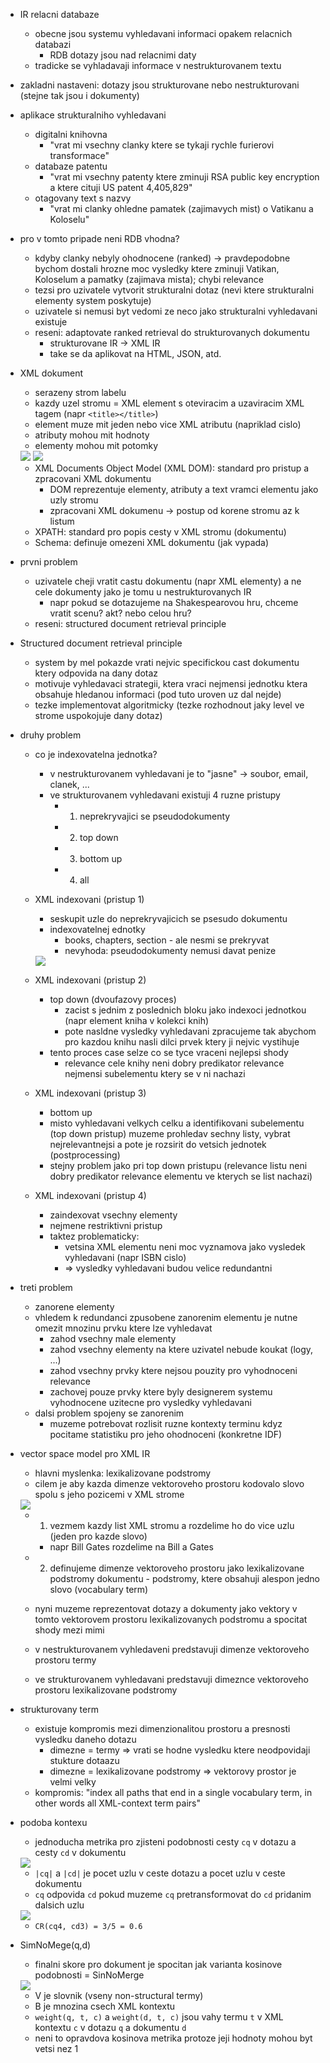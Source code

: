 - IR relacni databaze 
    - obecne jsou systemu vyhledavani informaci opakem relacnich databazi
        - RDB dotazy jsou nad relacnimi daty
    - tradicke se vyhladavaji informace v nestrukturovanem textu

- zakladni nastaveni: dotazy jsou strukturovane nebo nestrukturovani (stejne tak jsou i dokumenty)
- aplikace strukturalniho vyhledavani
    - digitalni knihovna
        - "vrat mi vsechny clanky ktere se tykaji rychle furierovi transformace"
    - databaze patentu
        - "vrat mi vsechny patenty ktere zminuji RSA public key encryption a ktere cituji US patent 4,405,829"
    - otagovany text s nazvy
        - "vrat mi clanky ohledne pamatek (zajimavych mist) o Vatikanu a Koloselu"

- pro v tomto pripade neni RDB vhodna?
    - kdyby clanky nebyly ohodnocene (ranked) -> pravdepodobne bychom dostali hrozne moc vysledky ktere zminuji Vatikan, Koloselum a pamatky (zajimava mista); chybi relevance
    - tezsi pro uzivatele vytvorit strukturalni dotaz (nevi ktere strukturalni elementy system poskytuje)
    - uzivatele si nemusi byt vedomi ze neco jako strukturalni vyhledavani existuje
    - reseni: adaptovate ranked retrieval do strukturovanych dokumentu
        - strukturovane IR -> XML IR
        - take se da aplikovat na HTML, JSON, atd.

- XML dokument
    - serazeny strom labelu
    - kazdy uzel stromu = XML element s oteviracim a uzaviracim XML tagem (napr `<title></title>`)
    - element muze mit jeden nebo vice XML atributu (napriklad cislo)
    - atributy mohou mit hodnoty
    - elementy mohou mit potomky

    <img src="../images/11/01.png">

    <img src="../images/11/02.png">

    - XML Documents Object Model (XML DOM): standard pro pristup a zpracovani XML dokumentu
        - DOM reprezentuje elementy, atributy a text vramci elementu jako uzly stromu
        - zpracovani XML dokumenu -> postup od korene stromu az k listum
    - XPATH: standard pro popis cesty v XML stromu (dokumentu)
    - Schema: definuje omezeni XML dokumentu (jak vypada)

- prvni problem
    - uzivatele cheji vratit castu dokumentu (napr XML elementy) a ne cele dokumenty jako je tomu u nestrukturovanych IR
        - napr pokud se dotazujeme na Shakespearovou hru, chceme vratit scenu? akt? nebo celou hru?
    - reseni: structured document retrieval principle

- Structured document retrieval principle
    - system by mel pokazde vrati nejvic specifickou cast dokumentu ktery odpovida na dany dotaz
    - motivuje vyhledavaci strategii, ktera vraci nejmensi jednotku ktera obsahuje hledanou informaci (pod tuto uroven uz dal nejde)
    - tezke implementovat algoritmicky (tezke rozhodnout jaky level ve strome uspokojuje dany dotaz)

- druhy problem
    - co je indexovatelna jednotka?
        - v nestrukturovanem vyhledavani je to "jasne" -> soubor, email, clanek, ...
        - ve strukturovanem vyhledavani existuji 4 ruzne pristupy
            - 1) neprekryvajici se pseudodokumenty
            - 2) top down
            - 3) bottom up
            - 4) all

    - XML indexovani (pristup 1)
        - seskupit uzle do neprekryvajicich se psesudo dokumentu
        - indexovatelnej ednotky
            - books, chapters, section - ale nesmi se prekryvat
            - nevyhoda: pseudodokumenty nemusi davat penize

        <img src="../images/11/03.png">

    - XML indexovani (pristup 2)
        - top down (dvoufazovy proces)
            - zacist s jednim z poslednich bloku jako indexoci jednotkou (napr element kniha v kolekci knih)
            - pote nasldne vysledky vyhledavani zpracujeme tak abychom pro kazdou knihu nasli dilci prvek ktery ji nejvic vystihuje
        - tento proces case selze co se tyce vraceni nejlepsi shody
            - relevance cele knihy neni dobry predikator relevance nejmensi subelementu ktery se v ni nachazi

    - XML indexovani (pristup 3)
        - bottom up
        - misto vyhledavani velkych celku a identifikovani subelementu (top down pristup) muzeme prohledav sechny listy, vybrat nejrelevantnejsi a pote je rozsirit do vetsich jednotek (postprocessing)
        - stejny problem jako pri top down pristupu (relevance listu neni dobry predikator relevance elementu ve kterych se list nachazi)

    - XML indexovani (pristup 4)
        - zaindexovat vsechny elementy
        - nejmene restriktivni pristup
        - taktez problematicky:
            - vetsina XML elementu neni moc vyznamova jako vysledek vyhledavani (napr ISBN cislo)
            - => vysledky vyhledavani budou velice redundantni

- treti problem
    - zanorene elementy
    - vhledem k redundanci zpusobene zanorenim elementu je nutne omezit mnozinu prvku ktere lze vyhledavat
        - zahod vsechny male elementy
        - zahod vsechny elementy na ktere uzivatel nebude koukat (logy, ...)
        - zahod vsechny prvky ktere nejsou pouzity pro vyhodnoceni relevance
        - zachovej pouze prvky ktere byly designerem systemu vyhodnocene uzitecne pro vysledky vyhledavani
    - dalsi problem spojeny se zanorenim
        - muzeme potrebovat rozlisit ruzne kontexty terminu kdyz pocitame statistiku pro jeho ohodnoceni (konkretne IDF)

- vector space model pro XML IR
    - hlavni myslenka: lexikalizovane podstromy
    - cilem je aby kazda dimenze vektoroveho prostoru kodovalo slovo spolu s jeho pozicemi v XML strome

    <img src="../images/11/04.png">

    - 1) vezmem kazdy list XML stromu a rozdelime ho do vice uzlu (jeden pro kazde slovo)
        - napr Bill Gates rozdelime na Bill a Gates
    - 2) definujeme dimenze vektoroveho prostoru jako lexikalizovane podstromy dokumentu - podstromy, ktere obsahuji alespon jedno slovo (vocabulary term)

    - nyni muzeme reprezentovat dotazy a dokumenty jako vektory v tomto vektorovem prostoru lexikalizovanych podstromu a spocitat shody mezi mimi

    - v nestrukturovanem vyhledaveni predstavuji dimenze vektoroveho prostoru termy
    - ve strukturovanem vyhledavani predstavuji dimeznce vektoroveho prostoru lexikalizovane podstromy 

- strukturovany term
    - existuje kompromis mezi dimenzionalitou prostoru a presnosti vysledku daneho dotazu
        - dimezne = termy => vrati se hodne vysledku ktere neodpovidaji stukture dotaazu
        - dimezne = lexikalizovane podstromy => vektorovy prostor je velmi velky
    - kompromis: "index all paths that end in a single vocabulary term, in other words all XML-context term pairs"

- podoba kontexu
    - jednoducha metrika pro zjisteni podobnosti cesty `cq` v dotazu a cesty `cd` v dokumentu

    <img src="../images/11/05.png">

    - `|cq|` a `|cd|` je pocet uzlu v ceste dotazu a pocet uzlu v ceste dokumentu
    - `cq` odpovida `cd` pokud muzeme `cq` pretransformovat do `cd` pridanim dalsich uzlu

    <img src="../images/11/06.png">

    - `CR(cq4, cd3) = 3/5 = 0.6`

- SimNoMege(q,d)
    - finalni skore pro dokument je spocitan jak varianta kosinove podobnosti = SinNoMerge

    <img src="../images/11/07.png">

    - V je slovnik (vseny non-structural termy)
    - B je mnozina csech XML kontextu
    - `weight(q, t, c)` a `weight(d, t, c)` jsou vahy termu `t` v XML kontextu `c` v dotazu `q` a dokumentu `d` 
    - neni to opravdova kosinova metrika protoze jeji hodnoty mohou byt vetsi nez 1